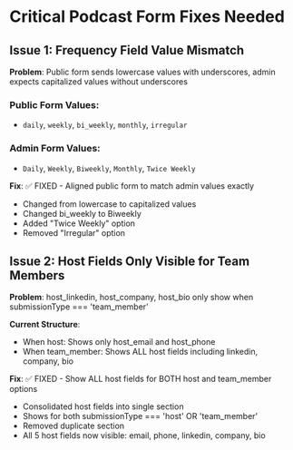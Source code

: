 # Critical Podcast Form Fixes Needed

## Issue 1: Frequency Field Value Mismatch
**Problem**: Public form sends lowercase values with underscores, admin expects capitalized values without underscores

### Public Form Values:
- `daily`, `weekly`, `bi_weekly`, `monthly`, `irregular`

### Admin Form Values:
- `Daily`, `Weekly`, `Biweekly`, `Monthly`, `Twice Weekly`

**Fix**: ✅ FIXED - Aligned public form to match admin values exactly
- Changed from lowercase to capitalized values
- Changed bi_weekly to Biweekly
- Added "Twice Weekly" option
- Removed "Irregular" option

## Issue 2: Host Fields Only Visible for Team Members
**Problem**: host_linkedin, host_company, host_bio only show when submissionType === 'team_member'

**Current Structure**:
- When host: Shows only host_email and host_phone
- When team_member: Shows ALL host fields including linkedin, company, bio

**Fix**: ✅ FIXED - Show ALL host fields for BOTH host and team_member options
- Consolidated host fields into single section
- Shows for both submissionType === 'host' OR 'team_member'
- Removed duplicate section
- All 5 host fields now visible: email, phone, linkedin, company, bio